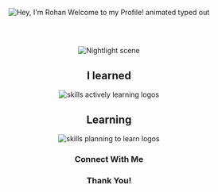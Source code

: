<p align="center">
<img src="https://readme-typing-svg.herokuapp.com?font=Caveat&weight=600&size=30&pause=1000&color=FFFFFF&background=000000&center=true&vCenter=true&width=600&height=60&lines=Hey%2C+I'm+Rohan;Welcome+to+my+Profile;where+you'll+find+a+glimpse+into+my+world.;Feel+free+to+explore+and+get+to+know+me+better." align="middle" alt="Hey, I'm Rohan Welcome to my Profile! animated typed out"></p>

<h2></h2><br>

<p align="center"> 
  <img src="assests/nightlife.gif" alt="Nightlight scene" /> 
</p>

<div align="center">
  <h2> <strong> I learned </strong></h2>
  <img src="https://skillicons.dev/icons?i=nodejs,js,py,nextjs,mongodb,express,git,github,tailwind,html,css," alt="skills actively learning logos"> <br> 
  <h2> <strong> Learning </strong></h2>
  <img src="https://skillicons.dev/icons?i=flutter,androidstudio,dart,kotlin,django,graphql,aws" alt="skills planning to learn logos">
</div>

  <h3 align="center">Connect With Me</h3>

  <h3 align="center">Thank You!</h3>
